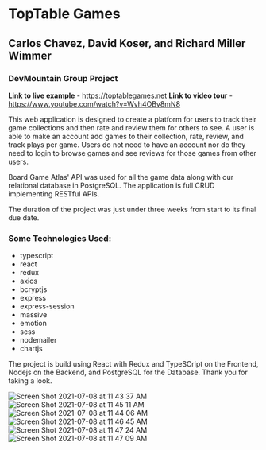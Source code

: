 # TopTable Games

## Carlos Chavez, David Koser, and Richard Miller Wimmer

### DevMountain Group Project 

**Link to live example** - https://toptablegames.net
**Link to video tour** - https://www.youtube.com/watch?v=Wvh4OBv8mN8

This web application is designed to create a platform for users to track their game collections and then rate and review them for others to see. A user is able to make an account add games to their collection, rate, review, and track plays per game. Users do not need to have an account nor do they need to login to browse games and see reviews for those games from other users.

Board Game Atlas' API was used for all the game data along with our relational database in PostgreSQL. The application is full CRUD implementing RESTful APIs.

The duration of the project was just under three weeks from start to its final due date.

### Some Technologies Used:
* typescript
* react
* redux
* axios
* bcryptjs
* express
* express-session
* massive
* emotion
* scss
* nodemailer
* chartjs

The project is build using React with Redux and TypeSCript on the Frontend, Nodejs on the Backend, and PostgreSQL for the Database.  Thank you for taking a look.   

![Screen Shot 2021-07-08 at 11 43 37 AM](https://user-images.githubusercontent.com/78984588/124952708-7563a680-dfe2-11eb-810d-e34958adb13e.png)
![Screen Shot 2021-07-08 at 11 45 11 AM](https://user-images.githubusercontent.com/78984588/124952732-7bf21e00-dfe2-11eb-861a-073586082cbc.png)
![Screen Shot 2021-07-08 at 11 44 06 AM](https://user-images.githubusercontent.com/78984588/124952738-7c8ab480-dfe2-11eb-85fd-bde5ba16abd7.png)
![Screen Shot 2021-07-08 at 11 46 45 AM](https://user-images.githubusercontent.com/78984588/124952770-844a5900-dfe2-11eb-92ab-afd7b4258d53.png)
![Screen Shot 2021-07-08 at 11 47 24 AM](https://user-images.githubusercontent.com/78984588/124952773-84e2ef80-dfe2-11eb-95df-f1462093fcd5.png)
![Screen Shot 2021-07-08 at 11 47 09 AM](https://user-images.githubusercontent.com/78984588/124952776-84e2ef80-dfe2-11eb-8518-8fb400c1d27c.png)
